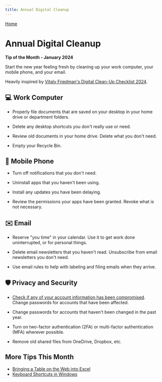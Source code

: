 ```yaml
---
title: Annual Digital Cleanup
---
```


[Home](https://cityssm.github.io/tip-of-the-month/)

# Annual Digital Cleanup

**Tip of the Month - January 2024**

Start the new year feeling fresh by cleaning up your work computer, your mobile phone, and your email.

Heavily inspired by [Vitaly Friedman's Digital Clean-Up Checklist 2024](https://www.linkedin.com/posts/vitalyfriedman_digital-clean-up-checklist-2024-fine-little-activity-7142857422322167808-JEte/).

## 💻 Work Computer

- Properly file documents that are saved on your desktop in your home drive or department folders.

- Delete any desktop shortcuts you don't really use or need.

- Review old documents in your home drive. Delete what you don't need.

- Empty your Recycle Bin.

## 📱 Mobile Phone

- Turn off notifications that you don't need.

- Uninstall apps that you haven't been using.

- Install any updates you have been delaying.

- Review the permissions your apps have been granted. Revoke what is not necessary.

## ✉️ Email

- Reserve "you time" in your calendar. Use it to get work done uninterrupted, or for personal things.

- Delete email newsletters that you haven't read. Unsubscribe from email newsletters you don't need.

- Use email rules to help with labeling and filing emails when they arrive.

## 🛡️ Privacy and Security

- [Check if any of your account information has been compromised](https://haveibeenpwned.com/).
  Change passwords for accounts that have been affected.

- Change passwords for accounts that haven't been changed in the past year.

- Turn on two-factor authentication (2FA) or multi-factor authentication (MFA) wherever possible.

- Remove old shared files from OneDrive, Dropbox, etc.

## More Tips This Month

- [Bringing a Table on the Web into Excel](web-table-to-excel.md)
- [Keyboard Shortcuts in Windows](keyboard-shortcuts.md)
